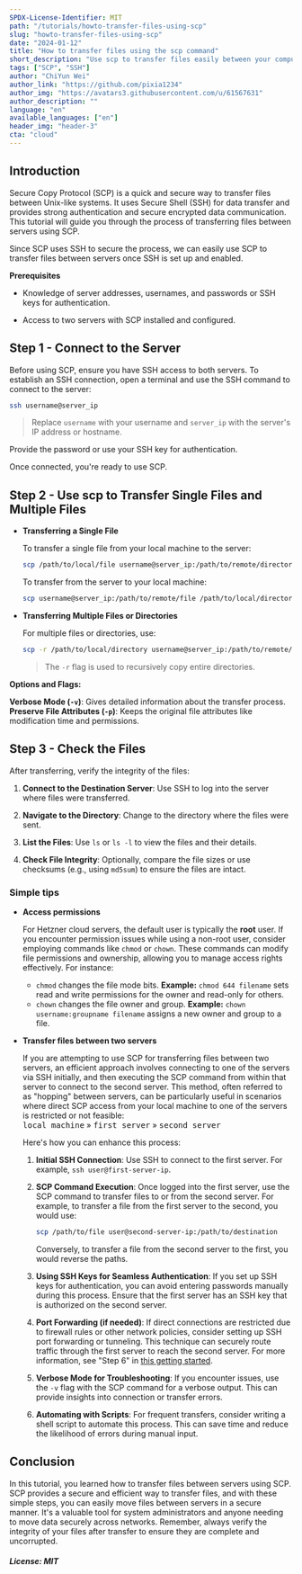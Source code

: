 ```yaml
---
SPDX-License-Identifier: MIT
path: "/tutorials/howto-transfer-files-using-scp"
slug: "howto-transfer-files-using-scp"
date: "2024-01-12"
title: "How to transfer files using the scp command"
short_description: "Use scp to transfer files easily between your computer and servers!"
tags: ["SCP", "SSH"]
author: "ChiYun Wei"
author_link: "https://github.com/pixia1234"
author_img: "https://avatars3.githubusercontent.com/u/61567631"
author_description: ""
language: "en"
available_languages: ["en"]
header_img: "header-3"
cta: "cloud"
---
```


## Introduction

Secure Copy Protocol (SCP) is a quick and secure way to transfer files between Unix-like systems. It uses Secure Shell (SSH) for data transfer and provides strong authentication and secure encrypted data communication. This tutorial will guide you through the process of transferring files between servers using SCP.

Since SCP uses SSH to secure the process, we can easily use SCP to transfer files between servers once SSH is set up and enabled.

**Prerequisites**

* Knowledge of server addresses, usernames, and passwords or SSH keys for authentication.

* Access to two servers with SCP installed and configured.

## Step 1 - Connect to the Server

Before using SCP, ensure you have SSH access to both servers. To establish an SSH connection, open a terminal and use the SSH command to connect to the server:

```bash
ssh username@server_ip
```

> Replace `username` with your username and `server_ip` with the server's IP address or hostname.

Provide the password or use your SSH key for authentication.

Once connected, you're ready to use SCP.

## Step 2 - Use scp to Transfer Single Files and Multiple Files

* **Transferring a Single File**
  
  To transfer a single file from your local machine to the server:
  ```bash
  scp /path/to/local/file username@server_ip:/path/to/remote/directory
  ```
  
  To transfer from the server to your local machine:
  ```bash
  scp username@server_ip:/path/to/remote/file /path/to/local/directory
  ```

* **Transferring Multiple Files or Directories**
  
  For multiple files or directories, use:
  ```bash
  scp -r /path/to/local/directory username@server_ip:/path/to/remote/directory
  ```
  > The `-r` flag is used to recursively copy entire directories.

**Options and Flags:**

**Verbose Mode (`-v`)**: Gives detailed information about the transfer process.<br>
**Preserve File Attributes (`-p`)**: Keeps the original file attributes like modification time and permissions.

## Step 3 - Check the Files

After transferring, verify the integrity of the files:

1. **Connect to the Destination Server**: Use SSH to log into the server where files were transferred.

2. **Navigate to the Directory**: Change to the directory where the files were sent.

3. **List the Files**: Use `ls` or `ls -l` to view the files and their details.

4. **Check File Integrity**: Optionally, compare the file sizes or use checksums (e.g., using `md5sum`) to ensure the files are intact.

### Simple tips

- **Access permissions**
  
  For Hetzner cloud servers, the default user is typically the **root** user. If you encounter permission issues while using a non-root user, consider employing commands like `chmod` or `chown`. These commands can modify file permissions and ownership, allowing you to manage access rights effectively. For instance:

  - `chmod` changes the file mode bits. **Example:** `chmod 644 filename` sets read and write permissions for the owner and read-only for others.
  - `chown` changes the file owner and group. **Example:** `chown username:groupname filename` assigns a new owner and group to a file.


- **Transfer files between two servers**
  
  If you are attempting to use SCP for transferring files between two servers, an efficient approach involves connecting to one of the servers via SSH initially, and then executing the SCP command from within that server to connect to the second server. This method, often referred to as "hopping" between servers, can be particularly useful in scenarios where direct SCP access from your local machine to one of the servers is restricted or not feasible:<br>
  <kbd>local machine</kbd> » <kbd>first server</kbd> » <kbd>second server</kbd>
  
  Here's how you can enhance this process:
  
  1. **Initial SSH Connection**: Use SSH to connect to the first server. For example, `ssh user@first-server-ip`.

  2. **SCP Command Execution**: Once logged into the first server, use the SCP command to transfer files to or from the second server. For example, to transfer a file from the first server to the second, you would use: 
     ```bash
     scp /path/to/file user@second-server-ip:/path/to/destination
     ```
     Conversely, to transfer a file from the second server to the first, you would reverse the paths.

  3. **Using SSH Keys for Seamless Authentication**: If you set up SSH keys for authentication, you can avoid entering passwords manually during this process. Ensure that the first server has an SSH key that is authorized on the second server.

  4. **Port Forwarding (if needed)**: If direct connections are restricted due to firewall rules or other network policies, consider setting up SSH port forwarding or tunneling. This technique can securely route traffic through the first server to reach the second server. For more information, see "Step 6" in [this getting started](https://docs.hetzner.com/cloud/servers/getting-started/connecting-via-private-ip).

  5. **Verbose Mode for Troubleshooting**: If you encounter issues, use the `-v` flag with the SCP command for a verbose output. This can provide insights into connection or transfer errors.

  6. **Automating with Scripts**: For frequent transfers, consider writing a shell script to automate this process. This can save time and reduce the likelihood of errors during manual input.

## Conclusion

In this tutorial, you learned how to transfer files between servers using SCP. SCP provides a secure and efficient way to transfer files, and with these simple steps, you can easily move files between servers in a secure manner. It's a valuable tool for system administrators and anyone needing to move data securely across networks. Remember, always verify the integrity of your files after transfer to ensure they are complete and uncorrupted.

##### License: MIT

<!--

Contributor's Certificate of Origin

By making a contribution to this project, I certify that:

(a) The contribution was created in whole or in part by me and I have
    the right to submit it under the license indicated in the file; or

(b) The contribution is based upon previous work that, to the best of my
    knowledge, is covered under an appropriate license and I have the
    right under that license to submit that work with modifications,
    whether created in whole or in part by me, under the same license
    (unless I am permitted to submit under a different license), as
    indicated in the file; or

(c) The contribution was provided directly to me by some other person
    who certified (a), (b) or (c) and I have not modified it.

(d) I understand and agree that this project and the contribution are
    public and that a record of the contribution (including all personal
    information I submit with it, including my sign-off) is maintained
    indefinitely and may be redistributed consistent with this project
    or the license(s) involved.

Signed-off-by: ChiYun Wei <pixia2005@gmail.com>

-->
